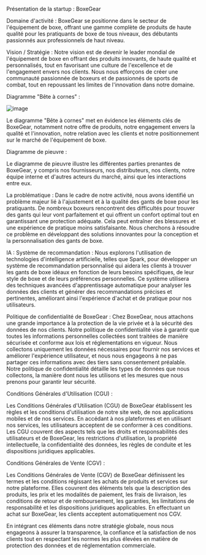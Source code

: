 Présentation de la startup : BoxeGear

Domaine d'activité :
BoxeGear se positionne dans le secteur de l'équipement de boxe, offrant une gamme complète de produits de haute qualité pour les pratiquants de boxe de tous niveaux, 
des débutants passionnés aux professionnels de haut niveau.

Vision / Stratégie :
Notre vision est de devenir le leader mondial de l'équipement de boxe en offrant des produits innovants, de haute qualité et personnalisés, tout en favorisant une culture de l'excellence et 
de l'engagement envers nos clients. Nous nous efforçons de créer une communauté passionnée de boxeurs et de passionnés de sports de combat, tout en repoussant les limites de l'innovation dans notre domaine.

Diagramme "Bête à cornes" :

![image](https://github.com/markosm77/analyse_besoin_boxe/assets/96230455/54897e6c-40f6-4af4-8e66-66545705805c)


Le diagramme "Bête à cornes" met en évidence les éléments clés de BoxeGear, notamment notre offre de produits, notre engagement envers la qualité et l'innovation, 
notre relation avec les clients et notre positionnement sur le marché de l'équipement de boxe.


Diagramme de pieuvre :

Le diagramme de pieuvre illustre les différentes parties prenantes de BoxeGear, y compris nos fournisseurs, nos distributeurs, nos clients, notre équipe interne et d'autres acteurs du marché,
ainsi que les interactions entre eux.

La problématique :
Dans le cadre de notre activité, nous avons identifié un problème majeur lié à l'ajustement et à la qualité des gants de boxe pour les pratiquants. 
De nombreux boxeurs rencontrent des difficultés pour trouver des gants qui leur vont parfaitement et qui offrent un confort optimal tout en garantissant une protection adéquate. 
Cela peut entraîner des blessures et une expérience de pratique moins satisfaisante.
Nous cherchons à résoudre ce problème en développant des solutions innovantes pour la conception et la personnalisation des gants de boxe.

IA : Système de recommandation :
Nous explorons l'utilisation de technologies d'intelligence artificielle, telles que Spark, pour développer un système de recommandation personnalisé 
qui aidera les clients à trouver les gants de boxe idéaux en fonction de leurs besoins spécifiques, de leur style de boxe et de leurs préférences personnelles. 
Ce système utilisera des techniques avancées d'apprentissage automatique pour analyser les données des clients et générer des recommandations précises et pertinentes, 
améliorant ainsi l'expérience d'achat et de pratique pour nos utilisateurs.

Politique de confidentialité de BoxeGear :
Chez BoxeGear, nous attachons une grande importance à la protection de la vie privée et à la sécurité des données de nos clients. 
Notre politique de confidentialité vise à garantir que toutes les informations personnelles collectées sont traitées de manière sécurisée et conforme aux lois et
réglementations en vigueur. Nous collectons uniquement les données nécessaires pour fournir nos services et améliorer l'expérience utilisateur, et nous nous
engageons à ne pas partager ces informations avec des tiers sans consentement préalable. Notre politique de confidentialité détaille les types de données que 
nous collectons, la manière dont nous les utilisons et les mesures que nous prenons pour garantir leur sécurité.

Conditions Générales d'Utilisation (CGU) :

Les Conditions Générales d'Utilisation (CGU) de BoxeGear établissent les règles et les conditions d'utilisation de notre site web, 
de nos applications mobiles et de nos services. En accédant à nos plateformes et en utilisant nos services, les utilisateurs acceptent de se conformer à ces conditions. 
Les CGU couvrent des aspects tels que les droits et responsabilités des utilisateurs et de BoxeGear, les restrictions d'utilisation, 
la propriété intellectuelle, la confidentialité des données, les règles de conduite et les dispositions juridiques applicables.

Conditions Générales de Vente (CGV) :

Les Conditions Générales de Vente (CGV) de BoxeGear définissent les termes et les conditions régissant les achats de produits et services sur notre plateforme.
Elles couvrent des éléments tels que la description des produits, les prix et les modalités de paiement, les frais de livraison, 
les conditions de retour et de remboursement, les garanties, les limitations de responsabilité et les dispositions juridiques applicables. 
En effectuant un achat sur BoxeGear, les clients acceptent automatiquement nos CGV.

En intégrant ces éléments dans notre stratégie globale, nous nous engageons à assurer la transparence, la confiance et la satisfaction de nos clients
tout en respectant les normes les plus élevées en matière de protection des données et de réglementation commerciale.
